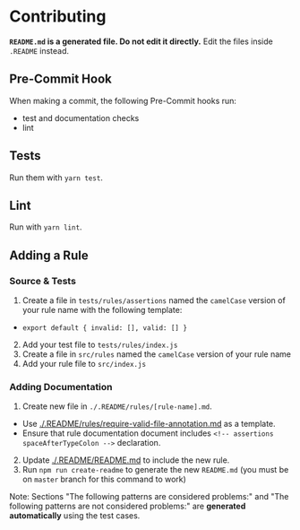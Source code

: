 # Contributing

**`README.md` is a generated file. Do not edit it directly.** Edit the files inside `.README` instead.

## Pre-Commit Hook

When making a commit, the following Pre-Commit hooks run:

* test and documentation checks
* lint

## Tests

Run them with `yarn test`.

## Lint

Run with `yarn lint`.

## Adding a Rule

### Source & Tests

1. Create a file in `tests/rules/assertions` named the `camelCase` version of your rule name with the following template:
  * `export default { invalid: [], valid: [] }`
2. Add your test file to `tests/rules/index.js`
3. Create a file in `src/rules` named the `camelCase` version  of your rule name
4. Add your rule file to `src/index.js`

### Adding Documentation

1. Create new file in `./.README/rules/[rule-name].md`.
  * Use [./.README/rules/require-valid-file-annotation.md](./.README/rules/require-valid-file-annotation.md) as a template.
  * Ensure that rule documentation document includes `<!-- assertions spaceAfterTypeColon -->` declaration.
2. Update [./.README/README.md](/.README/README.md) to include the new rule.
3. Run `npm run create-readme` to generate the new `README.md` (you must be on `master` branch for this command to work)

Note: Sections "The following patterns are considered problems:" and "The following patterns are not considered problems:" are **generated automatically** using the test cases.

